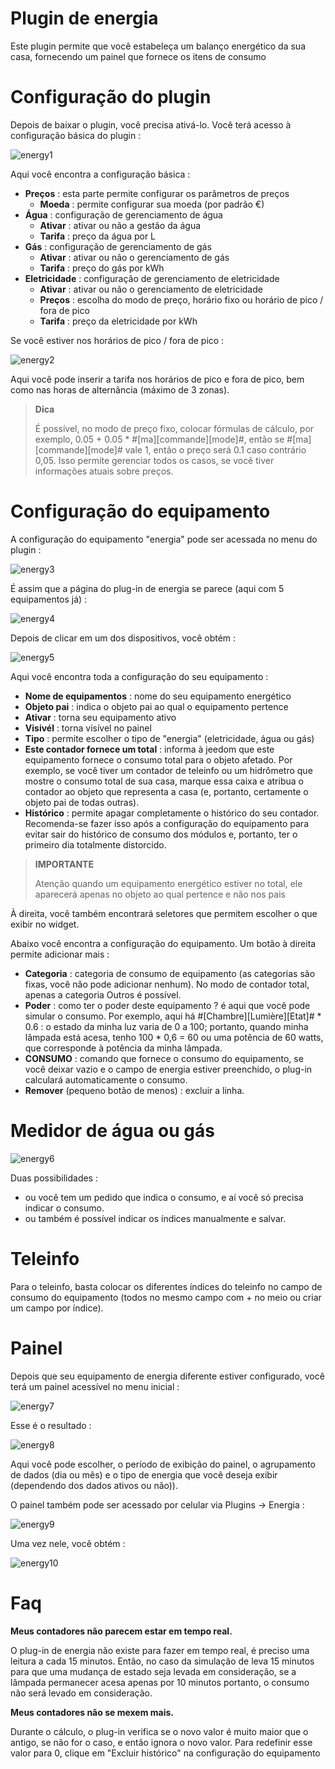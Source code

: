 # Plugin de energia

Este plugin permite que você estabeleça um balanço energético da sua casa, fornecendo um painel que fornece os itens de consumo

# Configuração do plugin 

Depois de baixar o plugin, você precisa ativá-lo. Você terá acesso à configuração básica do plugin :

![energy1](../images/energy1.PNG)

Aqui você encontra a configuração básica :

-   **Preços** : esta parte permite configurar os parâmetros de preços
    -   **Moeda** : permite configurar sua moeda (por padrão €)
-   **Água** : configuração de gerenciamento de água
    -   **Ativar** : ativar ou não a gestão da água
    -   **Tarifa** : preço da água por L
-   **Gás** : configuração de gerenciamento de gás
    -   **Ativar** : ativar ou não o gerenciamento de gás
    -   **Tarifa** : preço do gás por kWh
-   **Eletricidade** : configuração de gerenciamento de eletricidade
    -   **Ativar** : ativar ou não o gerenciamento de eletricidade
    -   **Preços** : escolha do modo de preço, horário fixo ou horário de pico / fora de pico
    -   **Tarifa** : preço da eletricidade por kWh

Se você estiver nos horários de pico / fora de pico :

![energy2](../images/energy2.PNG)

Aqui você pode inserir a tarifa nos horários de pico e fora de pico, bem como nas horas de alternância (máximo de 3 zonas).

> **Dica**
>
> É possível, no modo de preço fixo, colocar fórmulas de cálculo, por exemplo, 0.05 + 0.05 \* \#\[ma\]\[commande\]\[mode\]\#, então se \#\[ma\]\[commande\]\[mode\]\# vale 1, então o preço será 0.1 caso contrário 0,05. Isso permite gerenciar todos os casos, se você tiver informações atuais sobre preços.

# Configuração do equipamento 

A configuração do equipamento "energia" pode ser acessada no menu do plugin :

![energy3](../images/energy3.PNG)

É assim que a página do plug-in de energia se parece (aqui com 5 equipamentos já) :

![energy4](../images/energy4.PNG)

Depois de clicar em um dos dispositivos, você obtém :

![energy5](../images/energy5.PNG)

Aqui você encontra toda a configuração do seu equipamento :

-   **Nome de equipamentos** : nome do seu equipamento energético
-   **Objeto pai** : indica o objeto pai ao qual o equipamento pertence
-   **Ativar** : torna seu equipamento ativo
-   **Visivél** : torna visível no painel
-   **Tipo** : permite escolher o tipo de "energia" (eletricidade, água ou gás)
-   **Este contador fornece um total** : informa à jeedom que este equipamento fornece o consumo total para o objeto afetado. Por exemplo, se você tiver um contador de teleinfo ou um hidrômetro que mostre o consumo total de sua casa, marque essa caixa e atribua o contador ao objeto que representa a casa (e, portanto, certamente o objeto pai de todas outras).
-   **Histórico** : permite apagar completamente o histórico do seu contador. Recomenda-se fazer isso após a configuração do equipamento para evitar sair do histórico de consumo dos módulos e, portanto, ter o primeiro dia totalmente distorcido.

> **IMPORTANTE**
>
> Atenção quando um equipamento energético estiver no total, ele aparecerá apenas no objeto ao qual pertence e não nos pais

À direita, você também encontrará seletores que permitem escolher o que exibir no widget.

Abaixo você encontra a configuração do equipamento. Um botão à direita permite adicionar mais :

-   **Categoria** : categoria de consumo de equipamento (as categorias são fixas, você não pode adicionar nenhum). No modo de contador total, apenas a categoria Outros é possível.
-   **Poder** : como ter o poder deste equipamento ? é aqui que você pode simular o consumo. Por exemplo, aqui há \#\[Chambre\]\[Lumière\]\[Etat\]\# \* 0.6 : o estado da minha luz varia de 0 a 100; portanto, quando minha lâmpada está acesa, tenho 100 \* 0,6 = 60 ou uma potência de 60 watts, que corresponde à potência da minha lâmpada.
-   **CONSUMO** : comando que fornece o consumo do equipamento, se você deixar vazio e o campo de energia estiver preenchido, o plug-in calculará automaticamente o consumo.
-   **Remover** (pequeno botão de menos) : excluir a linha.

# Medidor de água ou gás 

![energy6](../images/energy6.PNG)

Duas possibilidades :

-   ou você tem um pedido que indica o consumo, e aí você só precisa indicar o consumo.
-   ou também é possível indicar os índices manualmente e salvar.

# Teleinfo 

Para o teleinfo, basta colocar os diferentes índices do teleinfo no campo de consumo do equipamento (todos no mesmo campo com + no meio ou criar um campo por índice).

# Painel 

Depois que seu equipamento de energia diferente estiver configurado, você terá um painel acessível no menu inicial :

![energy7](../images/energy7.PNG)

Esse é o resultado :

![energy8](../images/energy8.PNG)

Aqui você pode escolher, o período de exibição do painel, o agrupamento de dados (dia ou mês) e o tipo de energia que você deseja exibir (dependendo dos dados ativos ou não)).

O painel também pode ser acessado por celular via Plugins → Energia :

![energy9](../images/energy9.PNG)

Uma vez nele, você obtém :

![energy10](../images/energy10.PNG)

# Faq 

**Meus contadores não parecem estar em tempo real.**

O plug-in de energia não existe para fazer em tempo real, é preciso uma leitura a cada 15 minutos. Então, no caso da simulação de
leva 15 minutos para que uma mudança de estado seja levada em consideração, se a lâmpada permanecer acesa apenas por 10 minutos
portanto, o consumo não será levado em consideração.

**Meus contadores não se mexem mais.**

Durante o cálculo, o plug-in verifica se o novo valor é muito maior que o antigo, se não for o caso, e então ignora o novo valor. Para redefinir esse valor para 0, clique em "Excluir histórico" na configuração do equipamento

